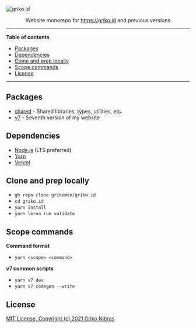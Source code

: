 <!-- markdownlint-disable MD033 MD036 MD041 -->

![griko.id](https://www.datocms-assets.com/42475/1619221965-social.png)

<div align="center">

Website monorepo for <https://griko.id> and previous versions

</div>

---

**Table of contents**

- [Packages](#packages)
- [Dependencies](#dependencies)
- [Clone and prep locally](#clone-and-prep-locally)
- [Scope commands](#scope-commands)
- [License](#license)

---

## Packages

- [shared](./packages/shared/README.md) - Shared libraries, types, utilities, etc.
- [v7](./packages/v7/README.md) - Seventh version of my website

## Dependencies

- [Node.js](https://nodejs.org) (LTS preferred)
- [Yarn](https://yarnpkg.com)
- [Vercel](https://vercel.com/home)

## Clone and prep locally

- `gh repo clone grikomsn/griko.id`
- `cd griko.id`
- `yarn install`
- `yarn lerna run validate`

## Scope commands

**Command format**

- `yarn <scope> <command>`

**v7 common scripts**

- `yarn v7 dev`
- `yarn v7 codegen --write`

## License

[MIT License, Copyright (c) 2021 Griko Nibras](./LICENSE)
